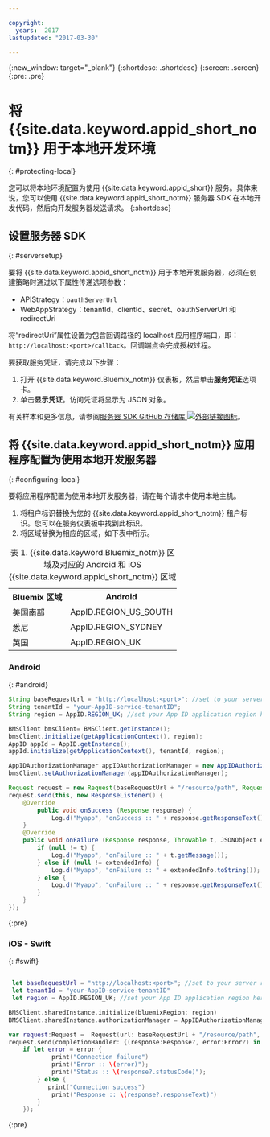 ```yaml
---

copyright:
  years:  2017
lastupdated: "2017-03-30"

---
```

{:new_window: target="_blank"}
{:shortdesc: .shortdesc}
{:screen: .screen}
{:pre: .pre}



# 将 {{site.data.keyword.appid_short_notm}} 用于本地开发环境
{: #protecting-local}

您可以将本地环境配置为使用 {{site.data.keyword.appid_short}} 服务。具体来说，您可以使用 {{site.data.keyword.appid_short_notm}} 服务器 SDK 在本地开发代码，然后向开发服务器发送请求。
{:shortdesc}


## 设置服务器 SDK
{: #serversetup}

要将 {{site.data.keyword.appid_short_notm}} 用于本地开发服务器，必须在创建策略时通过以下属性传递选项参数：

* APIStrategy：`oauthServerUrl`
* WebAppStrategy：tenantId、clientId、secret、oauthServerUrl 和 redirectUri

将“redirectUri”属性设置为包含回调路径的 localhost 应用程序端口，即：`http://localhost:<port>/callback`。回调端点会完成授权过程。

要获取服务凭证，请完成以下步骤：

1. 打开 {{site.data.keyword.Bluemix_notm}} 仪表板，然后单击**服务凭证**选项卡。
2. 单击**显示凭证**。访问凭证将显示为 JSON 对象。

有关样本和更多信息，请参阅<a href="https://github.com/ibm-cloud-security/appid-serversdk-nodejs" target="_blank">服务器 SDK GitHub 存储库 <img src="../../icons/launch-glyph.svg" alt="外部链接图标"></a>。


## 将 {{site.data.keyword.appid_short_notm}} 应用程序配置为使用本地开发服务器
{: #configuring-local}

要将应用程序配置为使用本地开发服务器，请在每个请求中使用本地主机。

1. 将租户标识替换为您的 {{site.data.keyword.appid_short_notm}} 租户标识。您可以在服务仪表板中找到此标识。
2. 将区域替换为相应的区域，如下表中所示。

<table> <caption> 表 1. {{site.data.keyword.Bluemix_notm}} 区域及对应的 Android 和 iOS {{site.data.keyword.appid_short_notm}} 区域</caption>
<tr>
  <th> Bluemix 区域</th>
  <th> Android</th>
</tr>
<tr>
  <td> 美国南部</td>
  <td> AppID.REGION_US_SOUTH</td>
</tr>
<tr>
  <td> 悉尼</td>
  <td> AppID.REGION_SYDNEY</td>
</tr>
<tr>
  <td> 英国</td>
  <td> AppID.REGION_UK</td>
</tr>
</table>



### Android
{: #android}
```java
String baseRequestUrl = "http://localhost:<port>"; //set to your server running port
String tenantId = "your-AppID-service-tenantID";
String region = AppID.REGION_UK; //set your App ID application region here. Currently possible values are AppID.REGION_US_SOUTH, AppID.REGION_SYDNEY, or AppID.REGION_UK.

BMSClient bmsClient= BMSClient.getInstance();
bmsClient.initialize(getApplicationContext(), region);
AppID appId = AppID.getInstance();
appId.initialize(getApplicationContext(), tenantId, region);

AppIDAuthorizationManager appIDAuthorizationManager = new AppIDAuthorizationManager(appId);
bmsClient.setAuthorizationManager(appIDAuthorizationManager);

Request request = new Request(baseRequestUrl + "/resource/path", Request.GET);
request.send(this, new ResponseListener() {
    @Override
		public void onSuccess (Response response) {
			Log.d("Myapp", "onSuccess :: " + response.getResponseText());
	}
	@Override
	public void onFailure (Response response, Throwable t, JSONObject extendedInfo) {
		if (null != t) {
			Log.d("Myapp", "onFailure :: " + t.getMessage());
		} else if (null != extendedInfo) {
			Log.d("Myapp", "onFailure :: " + extendedInfo.toString());
		} else {
			Log.d("Myapp", "onFailure :: " + response.getResponseText());
		}
	}
});
```
{:pre}

### iOS - Swift
{: #swift}
```swift

 let baseRequestUrl = "http://localhost:<port>"; //set to your server running port
 let tenantId = "your-AppID-service-tenantID"
 let region = AppID.REGION_UK; //set your App ID application region here. Currently possible values are AppID.REGION_US_SOUTH, AppID.REGION_SYDNEY, or AppID.REGION_UK.

BMSClient.sharedInstance.initialize(bluemixRegion: region)
BMSClient.sharedInstance.authorizationManager = AppIDAuthorizationManager(appid:AppID.sharedInstance)

var request:Request =  Request(url: baseRequestUrl + "/resource/path", method: HttpMethod.GET)
request.send(completionHandler: {(response:Response?, error:Error?) in
    if let error = error {
            print("Connection failure")
     		print("Error :: \(error)");
     		print("Status :: \(response?.statusCode)");
    	} else {
           print("Connection success")
            print("Response :: \(response?.responseText)")
        }
    });
```
{:pre}
